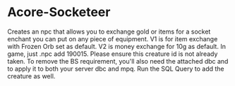 # Acore-Socketeer
Creates an npc that allows you to exchange gold or items for a socket enchant you can put on any piece of equipment.
V1 is for item exchange with Frozen Orb set as default. V2 is money exchange for 10g as default.
In game, just .npc add 190015. Please ensure this creature id is not already taken. 
To remove the BS requirement, you'll also need  the attached dbc and to apply it to both your server dbc and mpq.
Run the SQL Query to add the creature as well.
